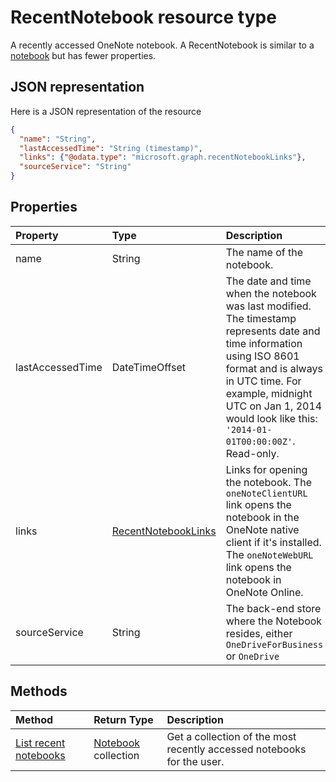 # RecentNotebook resource type

A recently accessed OneNote notebook. A RecentNotebook is similar to a [notebook](notebook.md) but has fewer properties.

## JSON representation

Here is a JSON representation of the resource

<!-- {
  "blockType": "resource",
  "@odata.type": "microsoft.graph.recentNotebook"
}-->

```json
{
  "name": "String",
  "lastAccessedTime": "String (timestamp)",
  "links": {"@odata.type": "microsoft.graph.recentNotebookLinks"},
  "sourceService": "String"
}

```
## Properties
| Property	   | Type	|Description|
|:---------------|:--------|:----------|
|name|String|The name of the notebook.|
|lastAccessedTime|DateTimeOffset|The date and time when the notebook was last modified. The timestamp represents date and time information using ISO 8601 format and is always in UTC time. For example, midnight UTC on Jan 1, 2014 would look like this: `'2014-01-01T00:00:00Z'`. Read-only.|
|links|[RecentNotebookLinks](recentnotebooklinks.md)|Links for opening the notebook. The `oneNoteClientURL` link opens the notebook in the OneNote native client if it's installed. The `oneNoteWebURL` link opens the notebook in OneNote Online.|
|sourceService|String|The back-end store where the Notebook resides, either `OneDriveForBusiness` or `OneDrive`|

## Methods

| Method		   | Return Type	|Description|
|:---------------|:--------|:----------|
|[List recent notebooks](../api/notebook_recent.md) | [Notebook](notebook.md) collection | Get a collection of the most recently accessed notebooks for the user. |